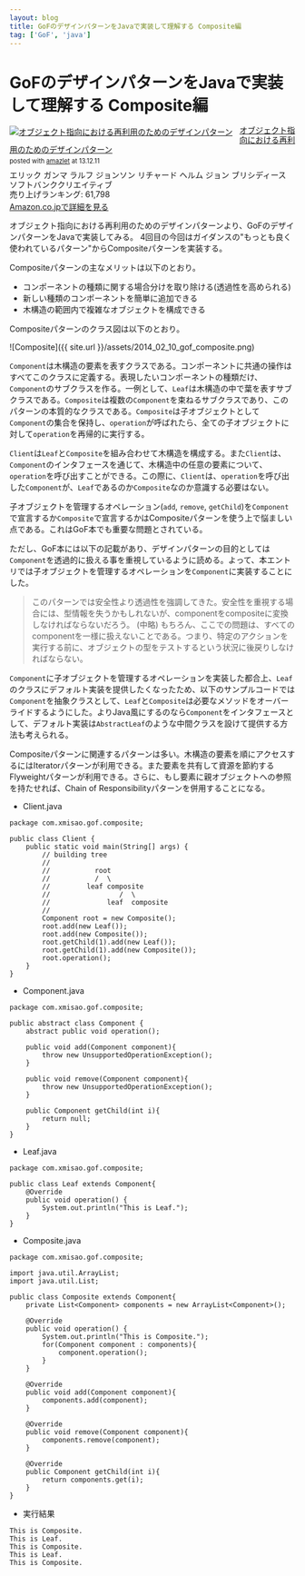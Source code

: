 ```yaml
---
layout: blog
title: GoFのデザインパターンをJavaで実装して理解する Composite編
tag: ['GoF', 'java']
---
```


# GoFのデザインパターンをJavaで実装して理解する Composite編

<div class="amazlet-box" style="margin-bottom:0px;"><div class="amazlet-image" style="float:left;margin:0px 12px 1px 0px;"><a href="http://www.amazon.co.jp/exec/obidos/ASIN/4797311126/xmisao-22/ref=nosim/" name="amazletlink" target="_blank"><img src="http://ecx.images-amazon.com/images/I/418CWTjHAFL._SL160_.jpg" alt="オブジェクト指向における再利用のためのデザインパターン" style="border: none;" /></a></div><div class="amazlet-info" style="line-height:120%; margin-bottom: 10px"><div class="amazlet-name" style="margin-bottom:10px;line-height:120%"><a href="http://www.amazon.co.jp/exec/obidos/ASIN/4797311126/xmisao-22/ref=nosim/" name="amazletlink" target="_blank">オブジェクト指向における再利用のためのデザインパターン</a><div class="amazlet-powered-date" style="font-size:80%;margin-top:5px;line-height:120%">posted with <a href="http://www.amazlet.com/" title="amazlet" target="_blank">amazlet</a> at 13.12.11</div></div><div class="amazlet-detail">エリック ガンマ ラルフ ジョンソン リチャード ヘルム ジョン ブリシディース <br />ソフトバンククリエイティブ <br />売り上げランキング: 61,798<br /></div><div class="amazlet-sub-info" style="float: left;"><div class="amazlet-link" style="margin-top: 5px"><a href="http://www.amazon.co.jp/exec/obidos/ASIN/4797311126/xmisao-22/ref=nosim/" name="amazletlink" target="_blank">Amazon.co.jpで詳細を見る</a></div></div></div><div class="amazlet-footer" style="clear: left"></div></div>


オブジェクト指向における再利用のためのデザインパターンより、GoFのデザインパターンをJavaで実装してみる。
4回目の今回はガイダンスの"もっとも良く使われているパターン"からCompositeパターンを実装する。

Compositeパターンの主なメリットは以下のとおり。

- コンポーネントの種類に関する場合分けを取り除ける(透過性を高められる)
- 新しい種類のコンポーネントを簡単に追加できる
- 木構造の範囲内で複雑なオブジェクトを構成できる

Compositeパターンのクラス図は以下のとおり。

![Composite]({{ site.url }}/assets/2014_02_10_gof_composite.png)

`Component`は木構造の要素を表すクラスである。コンポーネントに共通の操作はすべてこのクラスに定義する。表現したいコンポーネントの種類だけ、`Component`のサブクラスを作る。一例として、`Leaf`は木構造の中で葉を表すサブクラスである。`Composite`は複数の`Component`を束ねるサブクラスであり、このパターンの本質的なクラスである。`Composite`は子オブジェクトとして`Component`の集合を保持し、`operation`が呼ばれたら、全ての子オブジェクトに対して`operation`を再帰的に実行する。

`Client`は`Leaf`と`Composite`を組み合わせて木構造を構成する。また`Client`は、`Component`のインタフェースを通じて、木構造中の任意の要素について、`operation`を呼び出すことができる。この際に、`Client`は、`operation`を呼び出した`Component`が、`Leaf`であるのか`Composite`なのか意識する必要はない。

子オブジェクトを管理するオペレーション(`add`, `remove`, `getChild`)を`Component`で宣言するか`Composite`で宣言するかはCompositeパターンを使う上で悩ましい点である。これはGoF本でも重要な問題とされている。

ただし、GoF本には以下の記載があり、デザインパターンの目的としては`Component`を透過的に扱える事を重視しているように読める。よって、本エントリでは子オブジェクトを管理するオペレーションを`Component`に実装することにした。

> このパターンでは安全性より透過性を強調してきた。安全性を重視する場合には、型情報を失うかもしれないが、componentをcompositeに変換しなければならないだろう。
> (中略)
> もちろん、ここでの問題は、すべてのcomponentを一様に扱えないことである。つまり、特定のアクションを実行する前に、オブジェクトの型をテストするという状況に後戻りしなければならない。

`Component`に子オブジェクトを管理するオペレーションを実装した都合上、`Leaf`のクラスにデフォルト実装を提供したくなったため、以下のサンプルコードでは`Component`を抽象クラスとして、`Leaf`と`Composite`は必要なメソッドをオーバーライドするようにした。よりJava風にするのなら`Component`をインタフェースとして、デフォルト実装は`AbstractLeaf`のような中間クラスを設けて提供する方法も考えられる。

Compositeパターンに関連するパターンは多い。木構造の要素を順にアクセスするにはIteratorパターンが利用できる。また要素を共有して資源を節約するFlyweightパターンが利用できる。さらに、もし要素に親オブジェクトへの参照を持たせれば、Chain of Responsibilityパターンを併用することになる。

- Client.java

~~~~
package com.xmisao.gof.composite;

public class Client {
	public static void main(String[] args) {
		// building tree
		//
		//           root
		//           /  \
		//         leaf composite
		//                 /  \
		//              leaf  composite
		//
		Component root = new Composite();
		root.add(new Leaf());
		root.add(new Composite());
		root.getChild(1).add(new Leaf());
		root.getChild(1).add(new Composite());
		root.operation();
	}
}
~~~~

- Component.java

~~~~
package com.xmisao.gof.composite;

public abstract class Component {
	abstract public void operation();
	
	public void add(Component component){
		throw new UnsupportedOperationException();
	}
	
	public void remove(Component component){
		throw new UnsupportedOperationException();	
	}
	
	public Component getChild(int i){
		return null;
	}
}
~~~~

- Leaf.java

~~~~
package com.xmisao.gof.composite;

public class Leaf extends Component{
	@Override
	public void operation() {
		System.out.println("This is Leaf.");
	}
}
~~~~

- Composite.java

~~~~
package com.xmisao.gof.composite;

import java.util.ArrayList;
import java.util.List;

public class Composite extends Component{
	private List<Component> components = new ArrayList<Component>();
	
	@Override
	public void operation() {
		System.out.println("This is Composite.");
		for(Component component : components){
			component.operation();
		}
	}
	
	@Override
	public void add(Component component){
		components.add(component);
	}
	
	@Override
	public void remove(Component component){
		components.remove(component);
	}
	
	@Override	
	public Component getChild(int i){
		return components.get(i);
	}
}
~~~~

- 実行結果

~~~~
This is Composite.
This is Leaf.
This is Composite.
This is Leaf.
This is Composite.
~~~~
